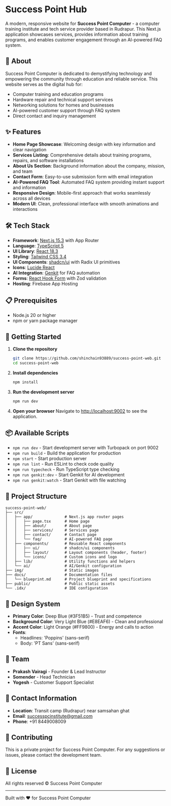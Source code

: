 # Success Point Hub

A modern, responsive website for **Success Point Computer** - a computer training institute and tech service provider based in Rudrapur. This Next.js application showcases services, provides information about training programs, and enables customer engagement through an AI-powered FAQ system.

## 🚀 About

Success Point Computer is dedicated to demystifying technology and empowering the community through education and reliable service. This website serves as the digital hub for:

- Computer training and education programs
- Hardware repair and technical support services
- Networking solutions for homes and businesses
- AI-powered customer support through FAQ system
- Direct contact and inquiry management

## ✨ Features

- **Home Page Showcase**: Welcoming design with key information and clear navigation
- **Services Listing**: Comprehensive details about training programs, repairs, and software installations
- **About Us Section**: Background information about the company, mission, and team
- **Contact Form**: Easy-to-use submission form with email integration
- **AI-Powered FAQ Tool**: Automated FAQ system providing instant support and information
- **Responsive Design**: Mobile-first approach that works seamlessly across all devices
- **Modern UI**: Clean, professional interface with smooth animations and interactions

## 🛠️ Tech Stack

- **Framework**: [Next.js 15.3](https://nextjs.org/) with App Router
- **Language**: [TypeScript 5](https://www.typescriptlang.org/)
- **UI Library**: [React 18.3](https://react.dev/)
- **Styling**: [Tailwind CSS 3.4](https://tailwindcss.com/)
- **UI Components**: [shadcn/ui](https://ui.shadcn.com/) with Radix UI primitives
- **Icons**: [Lucide React](https://lucide.dev/)
- **AI Integration**: [Genkit](https://firebase.google.com/products/genkit) for FAQ automation
- **Forms**: [React Hook Form](https://react-hook-form.com/) with Zod validation
- **Hosting**: Firebase App Hosting

## 📋 Prerequisites

- Node.js 20 or higher
- npm or yarn package manager

## 🚦 Getting Started

1. **Clone the repository**
   ```bash
   git clone https://github.com/shinchain93889/success-point-web.git
   cd success-point-web
   ```

2. **Install dependencies**
   ```bash
   npm install
   ```

3. **Run the development server**
   ```bash
   npm run dev
   ```

4. **Open your browser**
   Navigate to [http://localhost:9002](http://localhost:9002) to see the application.

## 📦 Available Scripts

- `npm run dev` - Start development server with Turbopack on port 9002
- `npm run build` - Build the application for production
- `npm start` - Start production server
- `npm run lint` - Run ESLint to check code quality
- `npm run typecheck` - Run TypeScript type checking
- `npm run genkit:dev` - Start Genkit for AI development
- `npm run genkit:watch` - Start Genkit with file watching

## 📁 Project Structure

```
success-point-web/
├── src/
│   ├── app/              # Next.js app router pages
│   │   ├── page.tsx      # Home page
│   │   ├── about/        # About page
│   │   ├── services/     # Services page
│   │   ├── contact/      # Contact page
│   │   └── faq/          # AI-powered FAQ page
│   ├── components/       # Reusable React components
│   │   ├── ui/           # shadcn/ui components
│   │   ├── layout/       # Layout components (header, footer)
│   │   └── icons/        # Custom icons and logo
│   ├── lib/              # Utility functions and helpers
│   └── ai/               # AI/Genkit configuration
├── img/                  # Static images
├── docs/                 # Documentation files
│   └── blueprint.md      # Project blueprint and specifications
├── public/               # Public static assets
└── .idx/                 # IDE configuration

```

## 🎨 Design System

- **Primary Color**: Deep Blue (#3F51B5) - Trust and competence
- **Background Color**: Very Light Blue (#E8EAF6) - Clean and professional
- **Accent Color**: Light Orange (#FF9800) - Energy and calls to action
- **Fonts**: 
  - Headlines: 'Poppins' (sans-serif)
  - Body: 'PT Sans' (sans-serif)

## 👥 Team

- **Prakash Vairagi** - Founder & Lead Instructor
- **Somender** - Head Technician
- **Yogesh** - Customer Support Specialist

## 📍 Contact Information

- **Location**: Transit camp (Rudrapur) near samsahan ghat
- **Email**: successpcinstitute@gmail.com
- **Phone**: +91 8449008009

## 🤝 Contributing

This is a private project for Success Point Computer. For any suggestions or issues, please contact the development team.

## 📄 License

All rights reserved © Success Point Computer

---

Built with ❤️ for Success Point Computer
